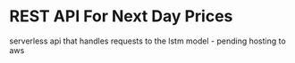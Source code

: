 # REST API For Next Day Prices
serverless api that handles requests to the lstm model - pending hosting to aws
